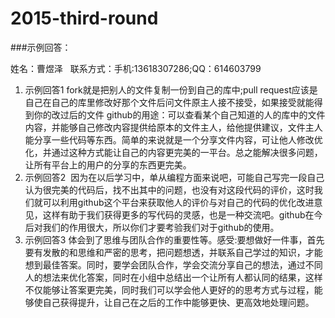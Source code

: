 
# 2015-third-round

###示例回答：

姓名：曹煜泽  
联系方式：手机:13618307286;QQ：614603799

1. 示例回答1 fork就是把别人的文件复制一份到自己的库中;pull request应该是自己在自己的库里修改好那个文件后问文件原主人接不接受，如果接受就能得到你的改过后的文件 github的用途：可以查看某个自己知道的人的库中的文件内容，并能够自己修改内容提供给原本的文件主人，给他提供建议，文件主人能分享一些代码等东西。简单的来说就是一个分享文件内容，可让他人修改优化，并通过这种方式能让自己的内容更完美的一平台。总之能解决很多问题，让所有平台上的用户的分享的东西更完美。
2. 示例回答2  因为在以后学习中，单从编程方面来说吧，可能自己写完一段自己认为很完美的代码后，找不出其中的问题，也没有对这段代码的评价，这时我们就可以利用github这个平台来获取他人的评价与对自己的代码的优化改进意见，这样有助于我们获得更多的写代码的灵感，也是一种交流吧。github在今后对我们的作用很大，所以你们才要考验我们对于github的使用。
3. 示例回答3 体会到了思维与团队合作的重要性等。感受:要想做好一件事，首先要有发散的和思维和严密的思考，把问题想透，并联系自己学过的知识，才能想到最佳答案。同时，要学会团队合作，学会交流分享自己的想法，通过不同人的想法来优化答案，同时在小组中总结出一个让所有人都认同的结果，这样不仅能够让答案更完美，同时我们可以学会他人更好的的思考方式与过程，能够使自己获得提升，让自己在之后的工作中能够更快、更高效地处理问题。
